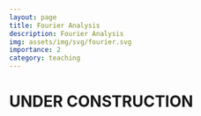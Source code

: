 ```yaml
---
layout: page
title: Fourier Analysis
description: Fourier Analysis
img: assets/img/svg/fourier.svg
importance: 2
category: teaching
---
```


# UNDER CONSTRUCTION


